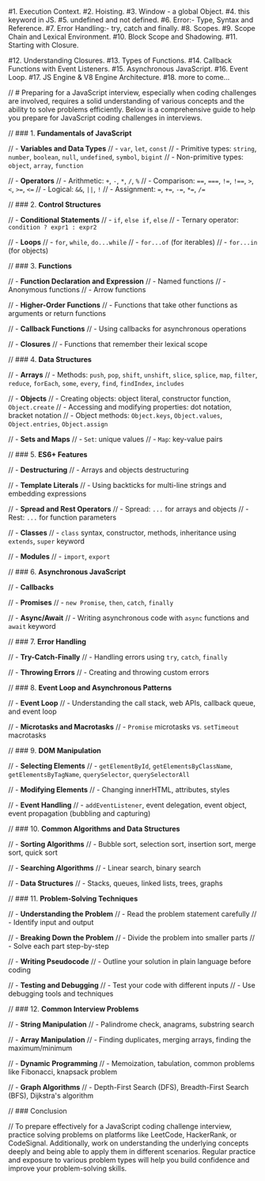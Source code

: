 <!-- JavaScript Revision Drill -->

#1. Execution Context.
#2. Hoisting.
#3. Window - a global Object.
#4. this keyword in JS.
#5. undefined and not defined.
#6. Error:- Type, Syntax and Reference.
#7. Error Handling:- try, catch and finally.
#8. Scopes.
#9. Scope Chain and Lexical Environment.
#10. Block Scope and Shadowing.
#11. Starting with Closure.

<!-- Upcoming Topics -->

#12. Understanding Closures.
#13. Types of Functions.
#14. Callback Functions with Event Listeners.
#15. Asynchronous JavaScript.
#16. Event Loop.
#17. JS Engine & V8 Engine Architecture.
#18. more to come...

// # Preparing for a JavaScript interview, especially when coding challenges are involved, requires a solid understanding of various concepts and the ability to solve problems efficiently. Below is a comprehensive guide to help you prepare for JavaScript coding challenges in interviews.

// ### 1. **Fundamentals of JavaScript**

// - **Variables and Data Types**
// - `var`, `let`, `const`
// - Primitive types: `string`, `number`, `boolean`, `null`, `undefined`, `symbol`, `bigint`
// - Non-primitive types: `object`, `array`, `function`

// - **Operators**
// - Arithmetic: `+`, `-`, `*`, `/`, `%`
// - Comparison: `==`, `===`, `!=`, `!==`, `>`, `<`, `>=`, `<=`
// - Logical: `&&`, `||`, `!`
// - Assignment: `=`, `+=`, `-=`, `*=`, `/=`

// ### 2. **Control Structures**

// - **Conditional Statements**
// - `if`, `else if`, `else`
// - Ternary operator: `condition ? expr1 : expr2`

// - **Loops**
// - `for`, `while`, `do...while`
// - `for...of` (for iterables)
// - `for...in` (for objects)

// ### 3. **Functions**

// - **Function Declaration and Expression**
// - Named functions
// - Anonymous functions
// - Arrow functions

// - **Higher-Order Functions**
// - Functions that take other functions as arguments or return functions

// - **Callback Functions**
// - Using callbacks for asynchronous operations

// - **Closures**
// - Functions that remember their lexical scope

// ### 4. **Data Structures**

// - **Arrays**
// - Methods: `push`, `pop`, `shift`, `unshift`, `slice`, `splice`, `map`, `filter`, `reduce`, `forEach`, `some`, `every`, `find`, `findIndex`, `includes`

// - **Objects**
// - Creating objects: object literal, constructor function, `Object.create`
// - Accessing and modifying properties: dot notation, bracket notation
// - Object methods: `Object.keys`, `Object.values`, `Object.entries`, `Object.assign`

// - **Sets and Maps**
// - `Set`: unique values
// - `Map`: key-value pairs

// ### 5. **ES6+ Features**

// - **Destructuring**
// - Arrays and objects destructuring

// - **Template Literals**
// - Using backticks for multi-line strings and embedding expressions

// - **Spread and Rest Operators**
// - Spread: `...` for arrays and objects
// - Rest: `...` for function parameters

// - **Classes**
// - `class` syntax, constructor, methods, inheritance using `extends`, `super` keyword

// - **Modules**
// - `import`, `export`

// ### 6. **Asynchronous JavaScript**

// - **Callbacks**

// - **Promises**
// - `new Promise`, `then`, `catch`, `finally`

// - **Async/Await**
// - Writing asynchronous code with `async` functions and `await` keyword

// ### 7. **Error Handling**

// - **Try-Catch-Finally**
// - Handling errors using `try`, `catch`, `finally`

// - **Throwing Errors**
// - Creating and throwing custom errors

// ### 8. **Event Loop and Asynchronous Patterns**

// - **Event Loop**
// - Understanding the call stack, web APIs, callback queue, and event loop

// - **Microtasks and Macrotasks**
// - `Promise` microtasks vs. `setTimeout` macrotasks

// ### 9. **DOM Manipulation**

// - **Selecting Elements**
// - `getElementById`, `getElementsByClassName`, `getElementsByTagName`, `querySelector`, `querySelectorAll`

// - **Modifying Elements**
// - Changing innerHTML, attributes, styles

// - **Event Handling**
// - `addEventListener`, event delegation, event object, event propagation (bubbling and capturing)

// ### 10. **Common Algorithms and Data Structures**

// - **Sorting Algorithms**
// - Bubble sort, selection sort, insertion sort, merge sort, quick sort

// - **Searching Algorithms**
// - Linear search, binary search

// - **Data Structures**
// - Stacks, queues, linked lists, trees, graphs

// ### 11. **Problem-Solving Techniques**

// - **Understanding the Problem**
// - Read the problem statement carefully
// - Identify input and output

// - **Breaking Down the Problem**
// - Divide the problem into smaller parts
// - Solve each part step-by-step

// - **Writing Pseudocode**
// - Outline your solution in plain language before coding

// - **Testing and Debugging**
// - Test your code with different inputs
// - Use debugging tools and techniques

// ### 12. **Common Interview Problems**

// - **String Manipulation**
// - Palindrome check, anagrams, substring search

// - **Array Manipulation**
// - Finding duplicates, merging arrays, finding the maximum/minimum

// - **Dynamic Programming**
// - Memoization, tabulation, common problems like Fibonacci, knapsack problem

// - **Graph Algorithms**
// - Depth-First Search (DFS), Breadth-First Search (BFS), Dijkstra's algorithm

// ### Conclusion

// To prepare effectively for a JavaScript coding challenge interview, practice solving problems on platforms like LeetCode, HackerRank, or CodeSignal. Additionally, work on understanding the underlying concepts deeply and being able to apply them in different scenarios. Regular practice and exposure to various problem types will help you build confidence and improve your problem-solving skills.
